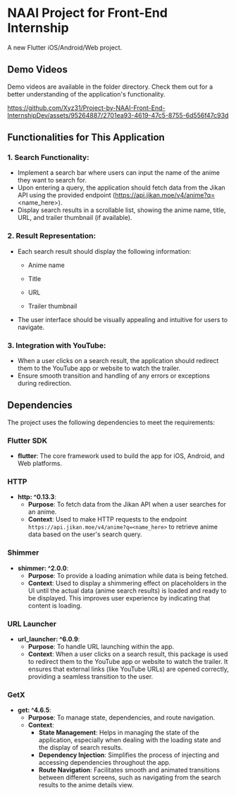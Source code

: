 # NAAI Project for Front-End Internship

A new Flutter iOS/Android/Web project.

## Demo Videos

Demo videos are available in the folder directory. Check them out for a better understanding of the application's functionality.

https://github.com/Xyz31/Project-by-NAAI-Front-End-InternshipDev/assets/95264887/2701ea93-4619-47c5-8755-6d556f47c93d

## Functionalities for This Application

### 1. Search Functionality:
- Implement a search bar where users can input the name of the anime they want to search for.
- Upon entering a query, the application should fetch data from the Jikan API using the provided endpoint (https://api.jikan.moe/v4/anime?q=<name_here>).
- Display search results in a scrollable list, showing the anime name, title, URL, and trailer thumbnail (if available).

### 2. Result Representation:
- Each search result should display the following information:
  - Anime name



  - Title
  - URL
  - Trailer thumbnail
- The user interface should be visually appealing and intuitive for users to navigate.

### 3. Integration with YouTube:
- When a user clicks on a search result, the application should redirect them to the YouTube app or website to watch the trailer.
- Ensure smooth transition and handling of any errors or exceptions during redirection.

## Dependencies

The project uses the following dependencies to meet the requirements:

### Flutter SDK

- **flutter**: The core framework used to build the app for iOS, Android, and Web platforms.

### HTTP

- **http: ^0.13.3**: 
  - **Purpose**: To fetch data from the Jikan API when a user searches for an anime.
  - **Context**: Used to make HTTP requests to the endpoint `https://api.jikan.moe/v4/anime?q=<name_here>` to retrieve anime data based on the user's search query.

### Shimmer

- **shimmer: ^2.0.0**: 
  - **Purpose**: To provide a loading animation while data is being fetched.
  - **Context**: Used to display a shimmering effect on placeholders in the UI until the actual data (anime search results) is loaded and ready to be displayed. This improves user experience by indicating that content is loading.

### URL Launcher

- **url_launcher: ^6.0.9**: 
  - **Purpose**: To handle URL launching within the app.
  - **Context**: When a user clicks on a search result, this package is used to redirect them to the YouTube app or website to watch the trailer. It ensures that external links (like YouTube URLs) are opened correctly, providing a seamless transition to the user.

### GetX

- **get: ^4.6.5**: 
  - **Purpose**: To manage state, dependencies, and route navigation.
  - **Context**: 
    - **State Management**: Helps in managing the state of the application, especially when dealing with the loading state and the display of search results.
    - **Dependency Injection**: Simplifies the process of injecting and accessing dependencies throughout the app.
    - **Route Navigation**: Facilitates smooth and animated transitions between different screens, such as navigating from the search results to the anime details view.


